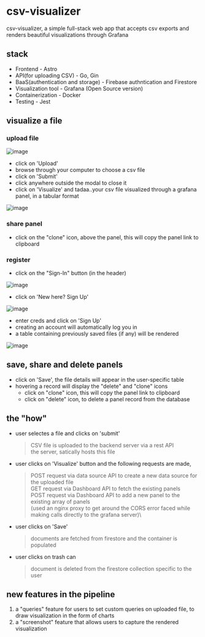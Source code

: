# csv-visualizer
csv-visualizer, a simple full-stack web app that accepts csv exports and renders beautiful visualizations through Grafana

## stack
- Frontend - Astro 
- API(for uploading CSV) - Go, Gin
- BaaS(authentication and storage) - Firebase authntication and Firestore
- Visualization tool - Grafana (Open Source version)
- Containerization - Docker
- Testing - Jest

## visualize a file

### upload file

![image](https://user-images.githubusercontent.com/83641627/235371065-dd4b70db-8435-486b-8e20-c9c5e14e48ec.png)

- click on 'Upload'
- browse through your computer to choose a csv file
- click on 'Submit'
- click anywhere outside the modal to close it
- click on 'Visualize' and tadaa..your csv file visualized through a grafana panel, in a tabular format

![image](https://user-images.githubusercontent.com/83641627/235371155-ee82eb54-bb2d-43f9-808d-adb0ffc4a590.png)

### share panel 
- click on the "clone" icon, above the panel, this will copy the panel link to clipboard

### register
- click on the "Sign-In" button (in the header)

![image](https://user-images.githubusercontent.com/83641627/235372333-3d59406c-1855-4973-97c6-ea2d3361818b.png)

- click on 'New here? Sign Up'

![image](https://user-images.githubusercontent.com/83641627/235371262-4e0e21b7-680e-47e3-bdc1-c4eaba460dbc.png)

- enter creds and click on 'Sign Up'
- creating an account will automatically log you in
- a table containing previously saved files (if any) will be rendered 

![image](https://user-images.githubusercontent.com/83641627/235370948-dd1322e3-f421-4815-b98f-7a189158d762.png)


## save, share and delete panels
- click on 'Save', the file details will appear in the user-specific table
- hovering a record will display the "delete" and "clone" icons
  - click on "clone" icon, this will copy the panel link to clipboard
  - click on "delete" icon, to delete a panel record from the database 


## the "how"  
- user selectes a file and clicks on 'submit' 
  > CSV file is uploaded to the backend server via a rest API\
  > the server, satically hosts this file
- user clicks on 'Visualize' button and the following requests are made, 
  > POST request via data source API to create a new data source for the uploaded file\
  > GET request via Dashboard API to fetch the existing panels\
  > POST request via Dashboard API to add a new panel to the existing array of panels\
  > (used an nginx proxy to get around the CORS error faced while making calls directly to the grafana server)\

- user clicks on 'Save' 
  > documents are fetched from firestore and the container is populated
- user clicks on trash can
  > document is deleted from the firestore collection specific to the user

## new features in the pipeline
1. a "queries" feature for users to set custom queries on uploaded file, to draw visualization in the form of charts
2. a "screenshot" feature that allows users to capture the rendered visualization 
